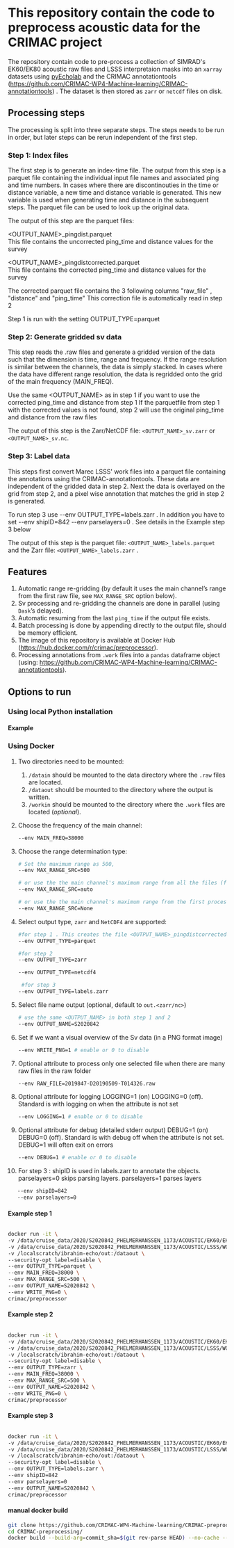 # This repository contain the code to preprocess acoustic data for the CRIMAC project

The repository contain code to pre-process a collection of SIMRAD's EK60/EK80 acoustic raw files and LSSS interpretaion masks into an `xarray` datasets using [pyEcholab](https://github.com/CI-CMG/PyEcholab) and the CRIMAC annotationtools (https://github.com/CRIMAC-WP4-Machine-learning/CRIMAC-annotationtools) . The dataset is then stored as `zarr` or `netcdf` files on disk.

## Processing steps

The processing is split into three separate steps. The steps needs to be run in order, but later steps can be rerun independent of the first step.

### Step 1: Index files

The first step is to generate an index-time file. The output from this step is a parquet file containing the individual input file names and associated ping and time numbers. In cases where there are discontinouties in the time or distance variable, a new time and distance variable is generated. This new variable is used when generating time and distance in the subsequent steps. The parquet file can be used to look up the original data.

The output of this step are the parquet files: 

<OUTPUT_NAME>_pingdist.parquet     
This file contains the uncorrected ping_time and distance values for the survey

<OUTPUT_NAME>_pingdistcorrected.parquet     
This file contains the corrected ping_time and distance values for the survey

The corrected parquet file contains the 3 following columns "raw_file" ,  "distance" and "ping_time"
This correction file is automatically read in step 2 

Step 1 is run with the setting OUTPUT_TYPE=parquet



### Step 2: Generate gridded sv data

This step reads the .raw files and generate a gridded version of the data such that the dimension is time, range and frequency. If the range resolution is similar between the channels, the data is simply stacked. In cases where the data have different range resolution, the data is regridded onto the grid of the main frequency (MAIN_FREQ).

Use the same <OUTPUT_NAME> as in step 1 if you want to use the corrected ping_time and distance from step 1
If the parquetfile from step 1 with the corrected values is not found, step 2 will use the original ping_time and distance from the raw files

The output of this step is the Zarr/NetCDF file: `<OUTPUT_NAME>_sv.zarr` or `<OUTPUT_NAME>_sv.nc`.

### Step 3: Label data

This steps first convert Marec LSSS' work files into a parquet file containing the annotations using the CRIMAC-annotationtools. These data are independent of the gridded data in step 2. Next the data is overlayed on the grid from step 2, and a pixel wise annotation that matches the grid in step 2 is generated.

To run step 3 use --env OUTPUT_TYPE=labels.zarr . In addition you have to set --env shipID=842 --env parselayers=0 . See details in the Example step 3 below

The output of this step is the parquet file: `<OUTPUT_NAME>_labels.parquet` and the Zarr  file: `<OUTPUT_NAME>_labels.zarr`  .

## Features

1. Automatic range re-gridding (by default it uses the main channel’s range from the first raw file, see `MAX_RANGE_SRC` option below).
2. Sv processing and re-gridding the channels are done in parallel (using `Dask`’s delayed).
3. Automatic resuming from the last `ping_time` if the output file exists.
4. Batch processing is done by appending directly to the output file, should be memory efficient.
5. The image of this repository is available at Docker Hub (https://hub.docker.com/r/crimac/preprocessor).
6. Processing annotations from `.work` files into a `pandas` dataframe object (using: https://github.com/CRIMAC-WP4-Machine-learning/CRIMAC-annotationtools).

## Options to run

### Using local Python installation


#### Example



### Using Docker
1. Two directories need to be mounted:

    1. `/datain` should be mounted to the data directory where the `.raw` files are located.
    2. `/dataout` should be mounted to the directory where the output is written.
    3. `/workin` should be mounted to the directory where the `.work` files are located (_optional_).

2. Choose the frequency of the main channel: 

    ```bash
    --env MAIN_FREQ=38000
    ```

3. Choose the range determination type: 

    ```bash
    # Set the maximum range as 500,
    --env MAX_RANGE_SRC=500

    # or use the the main channel's maximum range from all the files (for historical data),
    --env MAX_RANGE_SRC=auto
    
    # or use the the main channel's maximum range from the first processed file (for historical data)
    --env MAX_RANGE_SRC=None
    ```

4. Select output type, `zarr` and `NetCDF4` are supported:

    ```bash
    #for step 1 . This creates the file <OUTPUT_NAME>_pingdistcorrected.parquet that is used in step 2
    --env OUTPUT_TYPE=parquet
    
    #for step 2
    --env OUTPUT_TYPE=zarr

    --env OUTPUT_TYPE=netcdf4
    
     #for step 3
    --env OUTPUT_TYPE=labels.zarr 
    ```

5. Select file name output (optional,  default to `out.<zarr/nc>`)

    ```bash
    # use the same <OUTPUT_NAME> in both step 1 and 2
    --env OUTPUT_NAME=S2020842
    ```

6. Set if we want a visual overview of the Sv data (in a PNG format image)

    ```bash
    --env WRITE_PNG=1 # enable or 0 to disable
    ```

7. Optional attribute to process only one selected file when there are many raw files in the raw folder

    ```bash
    --env RAW_FILE=2019847-D20190509-T014326.raw
    ```

8. Optional attribute for logging LOGGING=1 (on) LOGGING=0 (off). Standard is with logging on when the attribute is not set
    
    ```bash
    --env LOGGING=1 # enable or 0 to disable
    ```

9. Optional attribute for debug (detailed stderr output) DEBUG=1 (on) DEBUG=0 (off). Standard is with debug off when the attribute is not set. DEBUG=1 will often exit on errors
    
    ```bash
    --env DEBUG=1 # enable or 0 to disable
    ```
9. For step 3 : shipID is used in labels.zarr to annotate the objects. 
parselayers=0 skips parsing layers. 
parselayers=1 parses layers
    
```bash
   --env shipID=842
   --env parselayers=0 
```
    
 #### Example step 1

```bash

docker run -it \
-v /data/cruise_data/2020/S2020842_PHELMERHANSSEN_1173/ACOUSTIC/EK60/EK60_RAWDATA:/datain \
-v /data/cruise_data/2020/S2020842_PHELMERHANSSEN_1173/ACOUSTIC/LSSS/WORK:/workin \
-v /localscratch/ibrahim-echo/out:/dataout \
--security-opt label=disable \
--env OUTPUT_TYPE=parquet \
--env MAIN_FREQ=38000 \
--env MAX_RANGE_SRC=500 \
--env OUTPUT_NAME=S2020842 \
--env WRITE_PNG=0 \
crimac/preprocessor

```

#### Example step 2

```bash

docker run -it \
-v /data/cruise_data/2020/S2020842_PHELMERHANSSEN_1173/ACOUSTIC/EK60/EK60_RAWDATA:/datain \
-v /data/cruise_data/2020/S2020842_PHELMERHANSSEN_1173/ACOUSTIC/LSSS/WORK:/workin \
-v /localscratch/ibrahim-echo/out:/dataout \
--security-opt label=disable \
--env OUTPUT_TYPE=zarr \
--env MAIN_FREQ=38000 \
--env MAX_RANGE_SRC=500 \
--env OUTPUT_NAME=S2020842 \
--env WRITE_PNG=0 \
crimac/preprocessor

```

#### Example step 3

```bash

docker run -it \
-v /data/cruise_data/2020/S2020842_PHELMERHANSSEN_1173/ACOUSTIC/EK60/EK60_RAWDATA:/datain \
-v /data/cruise_data/2020/S2020842_PHELMERHANSSEN_1173/ACOUSTIC/LSSS/WORK:/workin \
-v /localscratch/ibrahim-echo/out:/dataout \
--security-opt label=disable \
--env OUTPUT_TYPE=labels.zarr \
--env shipID=842
--env parselayers=0 
--env OUTPUT_NAME=S2020842 \
crimac/preprocessor

```
#### manual docker build
```bash
git clone https://github.com/CRIMAC-WP4-Machine-learning/CRIMAC-preprocessing.git
cd CRIMAC-preprocessing/
docker build --build-arg=commit_sha=$(git rev-parse HEAD) --no-cache --tag crimac-preprocessor20230208 .
```
